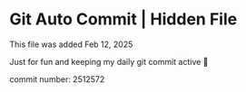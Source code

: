 # Git Auto Commit | Hidden File

This file was added Feb 12, 2025

Just for fun and keeping my daily git commit active 🤪

commit number: 2512572
